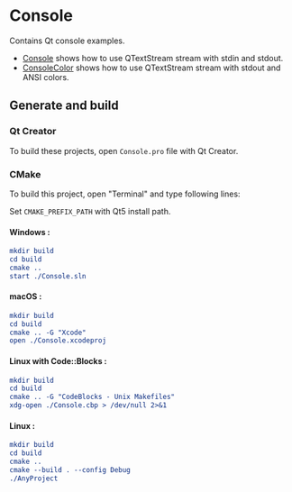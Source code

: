 # Console

Contains Qt console examples.

* [Console](Console/README.md) shows how to use QTextStream stream with stdin and stdout.
* [ConsoleColor](ConsoleColor/README.md) shows how to use QTextStream stream with stdout and ANSI colors.

## Generate and build

### Qt Creator

To build these projects, open `Console.pro` file with Qt Creator.

### CMake

To build this project, open "Terminal" and type following lines:

Set `CMAKE_PREFIX_PATH` with Qt5 install path.

#### Windows :

``` cmake
mkdir build
cd build
cmake ..
start ./Console.sln
```

#### macOS :

``` cmake
mkdir build
cd build
cmake .. -G "Xcode"
open ./Console.xcodeproj
```

#### Linux with Code::Blocks :

``` cmake
mkdir build
cd build
cmake .. -G "CodeBlocks - Unix Makefiles"
xdg-open ./Console.cbp > /dev/null 2>&1
```

#### Linux :

``` cmake
mkdir build
cd build
cmake .. 
cmake --build . --config Debug
./AnyProject
```
